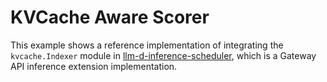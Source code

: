# KVCache Aware Scorer

This example shows a reference implementation of integrating the `kvcache.Indexer` module in
[llm-d-inference-scheduler](https://github.com/llm-d/llm-d-inference-scheduler), which is a Gateway API inference
extension implementation.

